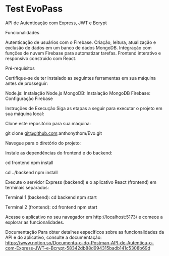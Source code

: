 # Test EvoPass



API de Autenticação com Express, JWT e Bcrypt

Funcionalidades


Autenticação de usuários com o Firebase.
Criação, leitura, atualização e exclusão de dados em um banco de dados MongoDB.
Integração com funções de nuvem Firebase para automatizar tarefas.
Frontend interativo e responsivo construído com React.


Pré-requisitos

Certifique-se de ter instalado as seguintes ferramentas em sua máquina antes de prosseguir:

Node.js: Instalação Node.js
MongoDB: Instalação MongoDB
Firebase: Configuração Firebase

Instruções de Execução
Siga as etapas a seguir para executar o projeto em sua máquina local:

Clone este repositório para sua máquina:

git clone git@github.com:anthonythom/Evo.git

Navegue para o diretório do projeto:


Instale as dependências do frontend e do backend:



cd frontend
npm install

cd ../backend
npm install

Execute o servidor Express (backend) e o aplicativo React (frontend) em terminais separados:

Terminal 1 (backend):
cd backend
npm start


Terminal 2 (frontend):
cd frontend
npm start



Acesse o aplicativo no seu navegador em http://localhost:5173/ e comece a explorar as funcionalidades.

Documentação
Para obter detalhes específicos sobre as funcionalidades da API e do aplicativo, consulte a documentação: https://www.notion.so/Documenta-o-do-Postman-API-de-Autentica-o-com-Express-JWT-e-Bcrypt-58342db88d994315badb141c5308b69d

